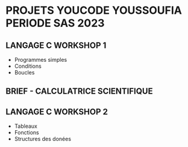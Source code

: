 PROJETS YOUCODE YOUSSOUFIA PERIODE SAS 2023
===========================================

LANGAGE C WORKSHOP 1
--------------------

* Programmes simples
* Conditions
* Boucles 

BRIEF - CALCULATRICE SCIENTIFIQUE
---------------------------------


LANGAGE C WORKSHOP 2
--------------------

* Tableaux
* Fonctions
* Structures des donées
